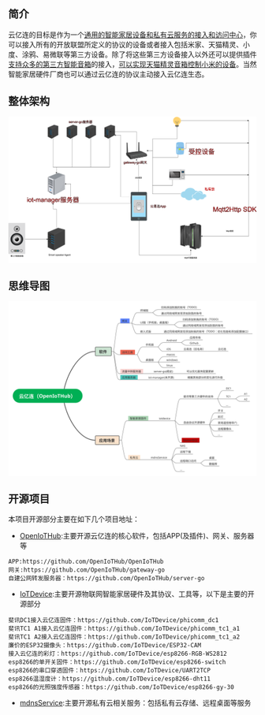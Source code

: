 ## 简介
云亿连的目标是作为一个[通用的智能家居设备和私有云服务的接入和访问中心]()，你可以接入所有的开放联盟所定义的协议的设备或者接入包括米家、天猫精灵、小度、涂鸦、易微联等第三方设备。除了将这些第三方设备接入以外还可以提供插件[支持众多的第三方智能音箱]()的接入，[可以实现天猫精灵音箱控制小米的设备]()。当然智能家居硬件厂商也可以通过云亿连的协议主动接入云亿连生态。  
## 整体架构

<img src="/profile/images/OpenIoTHub-architecture.png" alt="架构" align=center >

## 思维导图

<img src="/profile/images/naotu.svg" alt="架构" align=center >

## 开源项目

本项目开源部分主要在如下几个项目地址：  
* [OpenIoTHub](https://github.com/OpenIoTHub):主要开源云亿连的核心软件，包括APP(及插件)、网关、服务器等  
```
APP:https://github.com/OpenIoTHub/OpenIoTHub
网关:https://github.com/OpenIoTHub/gateway-go
自建公网转发服务器：https://github.com/OpenIoTHub/server-go
```
* [IoTDevice](https://github.com/IoTDevice):主要开源物联网智能家居硬件及其协议、工具等，以下是主要的开源部分  
```
斐讯DC1接入云亿连固件：https://github.com/IoTDevice/phicomm_dc1
斐讯TC1 A1接入云亿连固件：https://github.com/IoTDevice/phicomm_tc1_a1
斐讯TC1 A2接入云亿连固件：https://github.com/IoTDevice/phicomm_tc1_a2
廉价的ESP32摄像头：https://github.com/IoTDevice/ESP32-CAM
接入云亿连的彩灯：https://github.com/IoTDevice/esp8266-RGB-WS2812
esp8266的单开关固件：https://github.com/IoTDevice/esp8266-switch
esp8266的串口穿透固件：https://github.com/IoTDevice/UART2TCP
esp8266温湿度计：https://github.com/IoTDevice/esp8266-dht11
esp8266的光照强度传感器：https://github.com/IoTDevice/esp8266-gy-30
```
* [mdnsService](https://github.com/mdnsService):主要开源私有云相关服务：包括私有云存储、远程桌面等服务
